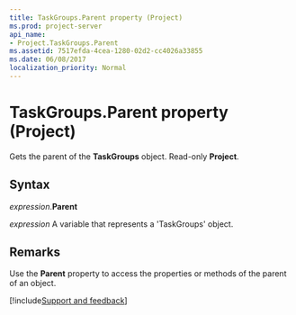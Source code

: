 ```yaml
---
title: TaskGroups.Parent property (Project)
ms.prod: project-server
api_name:
- Project.TaskGroups.Parent
ms.assetid: 7517efda-4cea-1280-02d2-cc4026a33855
ms.date: 06/08/2017
localization_priority: Normal
---
```



# TaskGroups.Parent property (Project)

Gets the parent of the  **TaskGroups** object. Read-only **Project**.


## Syntax

_expression_.**Parent**

_expression_ A variable that represents a 'TaskGroups' object.


## Remarks

Use the  **Parent** property to access the properties or methods of the parent of an object.

[!include[Support and feedback](~/includes/feedback-boilerplate.md)]